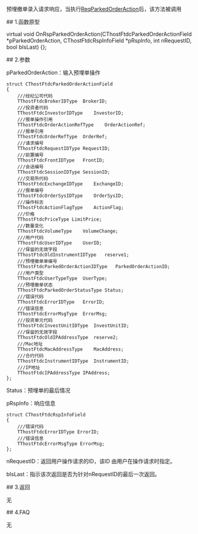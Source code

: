 <p>预埋撤单录入请求响应，当执行<a href="../../CTHOSTFTDCTRADERSPI/REQPARKEDORDERACTION/">ReqParkedOrderAction</a>后，该方法被调用</p>
<span class="anchor" id="8a1415e3-0016-471d-80cd-4ad3624e1cbf"></span>
## 1.函数原型
<p>virtual void OnRspParkedOrderAction(CThostFtdcParkedOrderActionField *pParkedOrderAction, CThostFtdcRspInfoField *pRspInfo, int nRequestID, bool bIsLast) {};</p>
<span class="anchor" id="a4907ae3-459d-4ecd-89f6-ecaace7ddac5"></span>
## 2.参数
<p>pParkedOrderAction：输入预埋单操作</p>
<pre><code>struct CThostFtdcParkedOrderActionField
{
    ///经纪公司代码
    TThostFtdcBrokerIDType  BrokerID;
    ///投资者代码
    TThostFtdcInvestorIDType    InvestorID;
    ///报单操作引用
    TThostFtdcOrderActionRefType    OrderActionRef;
    ///报单引用
    TThostFtdcOrderRefType  OrderRef;
    ///请求编号
    TThostFtdcRequestIDType RequestID;
    ///前置编号
    TThostFtdcFrontIDType   FrontID;
    ///会话编号
    TThostFtdcSessionIDType SessionID;
    ///交易所代码
    TThostFtdcExchangeIDType    ExchangeID;
    ///报单编号
    TThostFtdcOrderSysIDType    OrderSysID;
    ///操作标志
    TThostFtdcActionFlagType    ActionFlag;
    ///价格
    TThostFtdcPriceType LimitPrice;
    ///数量变化
    TThostFtdcVolumeType    VolumeChange;
    ///用户代码
    TThostFtdcUserIDType    UserID;
    ///保留的无效字段
    TThostFtdcOldInstrumentIDType   reserve1;
    ///预埋撤单单编号
    TThostFtdcParkedOrderActionIDType   ParkedOrderActionID;
    ///用户类型
    TThostFtdcUserTypeType  UserType;
    ///预埋撤单状态
    TThostFtdcParkedOrderStatusType Status;
    ///错误代码
    TThostFtdcErrorIDType   ErrorID;
    ///错误信息
    TThostFtdcErrorMsgType  ErrorMsg;
    ///投资单元代码
    TThostFtdcInvestUnitIDType  InvestUnitID;
    ///保留的无效字段
    TThostFtdcOldIPAddressType  reserve2;
    ///Mac地址
    TThostFtdcMacAddressType    MacAddress;
    ///合约代码
    TThostFtdcInstrumentIDType  InstrumentID;
    ///IP地址
    TThostFtdcIPAddressType IPAddress;
};
</code></pre>
<p>Status：预埋单的最后情况</p>
<p>pRspInfo：响应信息</p>
<pre><code>struct CThostFtdcRspInfoField
{
    ///错误代码
    TThostFtdcErrorIDType ErrorID;
    ///错误信息
    TThostFtdcErrorMsgType ErrorMsg;
};
</code></pre>
<p>nRequestID：返回用户操作请求的ID，该ID 由用户在操作请求时指定。</p>
<p>bIsLast：指示该次返回是否为针对nRequestID的最后一次返回。</p>
<span class="anchor" id="72418012-f69e-4d8a-80a9-8793900c8866"></span>
## 3.返回
<p>无</p>
<span class="anchor" id="aa38656b-087e-40df-b14d-d2cf25407dee"></span>
## 4.FAQ
<p>无</p>
